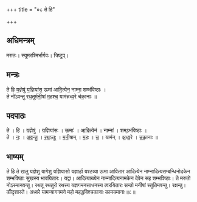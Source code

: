 +++
title = "०८ ते हि"

+++
## अधिमन्त्रम्
मरुतः। स्यूमरश्मिर्भार्गवः। त्रिष्टुप्।

## मन्त्रः
ते हि य॒ज्ञेषु॑ य॒ज्ञिया॑स॒ ऊमा॑ आदि॒त्येन॒ नाम्ना॒ शम्भ॑विष्ठाः ।  
ते नो॑ऽवन्तु रथ॒तूर्म॑नी॒षां म॒हश्च॒ याम॑न्नध्व॒रे च॑का॒नाः ॥

## पदपाठः
ते । हि । य॒ज्ञेषु॑ । य॒ज्ञिया॑सः । ऊमाः॑ । आ॒दि॒त्येन॑ । नाम्ना॑ । शम्ऽभ॑विष्ठाः ।  
ते । नः॒ । अ॒व॒न्तु॒ । र॒थ॒ऽतूः । म॒नी॒षाम् । म॒हः । च॒ । याम॑न् । अ॒ध्व॒रे । च॒का॒नाः ॥

## भाष्यम्
ते हि ते खलु यज्ञेशु यागेशु यज्ञियासो यज्ञार्हा यश्टव्या ऊमा आवितार आदित्येन नाम्नादित्यसम्बन्धिनोदकेन शम्भविष्ठाः सुखस्य भावयितारः। यद्वा। आदित्याख्येन नाम्नादित्यनामकेन देवेन सह शम्भविष्ठाः। ते मरुतो नोऽस्मानवन्तु। रथतू रथतुरो रथस्य यज्ञगमनसाधनस्य त्वरयितारः सन्तो मनीषां स्तुतिमवन्तु। रक्षन्तु। कीदृशास्ते। अध्वरे यामन्यागगमने महो महद्धविश्चकानाः कामयमानाः॥८॥
